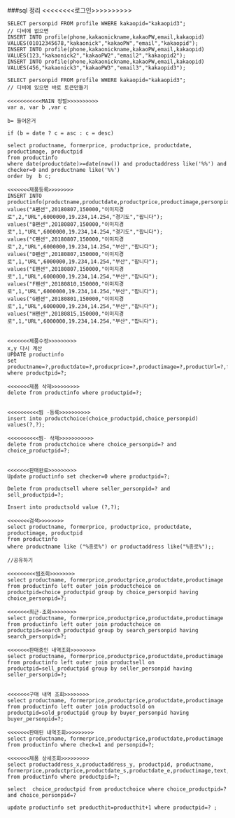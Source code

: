 ###sql 정리 
	<<<<<<<<로그인>>>>>>>>>>
	
	SELECT personpid FROM profile WHERE kakaopid="kakaopid3";
	// 디비에 없으면
	INSERT INTO profile(phone,kakaonickname,kakaoPW,email,kakaopid) VALUES(01012345678,"kakaonick","kakaoPW","email","kakaopid");
	INSERT INTO profile(phone,kakaonickname,kakaoPW,email,kakaopid) VALUES(123,"kakaonick2","kakaoPW2","email2","kakaopid2");
	INSERT INTO profile(phone,kakaonickname,kakaoPW,email,kakaopid) VALUES(456,"kakaonick3","kakaoPW3","email3","kakaopid3");

	SELECT personpid FROM profile WHERE kakaopid="kakaopid3";
	// 디비에 있으면 바로 토큰만들기

	<<<<<<<<<<<MAIN 정렬>>>>>>>>>>
	var a, var b ,var c

	b= 들어온거

	if (b = date ? c = asc : c = desc)

	select productname, formerprice, productprice, productdate, productimage, productpid
	from productinfo
	where date(productdate)>=date(now()) and productaddress like('%%') and checker=0 and productname like('%%')
	order by  b c;

	<<<<<<<제품등록>>>>>>>>
	INSERT INTO productinfo(productname,productdate,productprice,productimage,personpid,productUrl,formerprice,productaddress_x,productaddress_y,productaddress,text)
	values("A펜션",20180807,150000,"이미지경로",2,"URL",6000000,19.234,14.254,"경기도","팝니다");
	values("B펜션",20180807,150000,"이미지경로",1,"URL",6000000,19.234,14.254,"경기도","팝니다");
	values("C펜션",20180807,150000,"이미지경로",2,"URL",6000000,19.234,14.254,"부산","팝니다");
	values("D펜션",20180807,150000,"이미지경로",1,"URL",6000000,19.234,14.254,"부산","팝니다");
	values("E펜션",20180807,150000,"이미지경로",1,"URL",6000000,19.234,14.254,"부산","팝니다");
	values("F펜션",20180810,150000,"이미지경로",1,"URL",6000000,19.234,14.254,"부산","팝니다");
	values("G펜션",20180801,150000,"이미지경로",1,"URL",6000000,19.234,14.254,"부산","팝니다");
	values("H펜션",20180815,150000,"이미지경		 		 로",1,"URL",6000000,19.234,14.254,"부산","팝니다");


	<<<<<<<제품수정>>>>>>>>>
	x,y 다시 계산
	UPDATE productinfo
	set productname=?,productdate=?,producprice=?,productimage=?,productUrl=?,formerprice=?,productaddress=?,productaddress_x=?,productaddress_y=?,text=?
	where productpid=?;

	<<<<<<<제품 삭제>>>>>>>>>
	delete from productinfo where productpid=?;


	<<<<<<<<<<찜 -등록>>>>>>>>>>
	insert into productchoice(choice_productpid,choice_personpid) values(?,?);

	<<<<<<<<<<찜- 삭제>>>>>>>>>>>
	delete from productchoice where choice_personpid=? and choice_productpid=?;


	<<<<<<<판매완료>>>>>>>>>
	Update productinfo set checker=0 where productpid=?;

	Delete from productsell where seller_personpid=? and sell_productpid=?;

	Insert into productsold value (?,?);

	<<<<<<<검색>>>>>>>>
	select productname, formerprice, productprice, productdate, productimage, productpid
	from productinfo
	where productname like ("%종로%") or productaddress like("%종로%");;

	//공유하기

	<<<<<<<<<찜조회>>>>>>>>
	select productname, formerprice,productprice,productdate,productimage from productinfo left outer join productchoice on productpid=choice_productpid group by choice_personpid having choice_personpid=?;

	<<<<<<<최근-조회>>>>>>>>
	select productname, formerprice,productprice,productdate,productimage from productinfo left outer join productchoice on productpid=search_productpid group by search_personpid having search_personpid=?;

	<<<<<<<판매중인 내역조회>>>>>>>>
	select productname, formerprice,productprice,productdate,productimage from productinfo left outer join productsell on productpid=sell_productpid group by seller_personpid having seller_personpid=?;


	<<<<<<<구매 내역 조회>>>>>>>>
	select productname, formerprice,productprice,productdate,productimage from productinfo left outer join productsold on productpid=sold_productpid group by buyer_personpid having buyer_personpid=?;

	<<<<<<<판매된 내역조회>>>>>>>>>
	select productname, formerprice,productprice,productdate,productimage from productinfo where check=1 and personpid=?;

	<<<<<<<제품 상세조회>>>>>>>>>
	select productaddress_x,productaddress_y, productpid, productname, formerprice,productprice,productdate_s,productdate_e,productimage,text,productUrl,productaddress from productinfo where productpid=?;

	select  choice_productpid from productchoice where choice_productpid=? and choice_personpid=?

	update productinfo set producthit=producthit+1 where productpid=? ;
